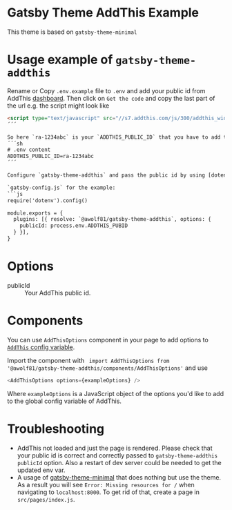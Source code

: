 # Gatsby Theme AddThis Example

This theme is based on `gatsby-theme-minimal`

# Usage example of `gatsby-theme-addthis`
Rename or Copy `.env.example` file to `.env` and add your public id from AddThis [dashboard](https://www.addthis.com/dashboard). Then click on `Get the code` and copy the last part of the url e.g. the script might look like

```html
<script type="text/javascript" src="//s7.addthis.com/js/300/addthis_widget.js#pubid=ra-1234abc"></script>
´´´

So here `ra-1234abc` is your `ADDTHIS_PUBLIC_ID` that you have to add to the `.env` file 
´´´sh
# .env content
ADDTHIS_PUBLIC_ID=ra-1234abc
´´´

Configure `gatsby-theme-addthis` and pass the public id by using [dotenv](https://www.npmjs.com/package/dotenv).

`gatsby-config.js` for the example:
```js
require('dotenv').config()

module.exports = {
  plugins: [{ resolve: `@awolf81/gatsby-theme-addthis`, options: {
    publicId: process.env.ADDTHIS_PUBID
  } }],
}
```

# Options

<dl>
  <dt>publicId</dt>
  <dd>Your AddThis public id.</dd>
</dl>

# Components
You can use `AddThisOptions` component in your page to add options to [`AddThis` config variable](https://www.addthis.com/academy/the-addthis_config-variable/).

Import the component with `
import AddThisOptions from '@awolf81/gatsby-theme-addthis/components/AddThisOptions'` and use
```js
<AddThisOptions options={exampleOptions} />
```

Where `exampleOptions` is a JavaScript object of the options you'd like to add to the global config variable of AddThis.

# Troubleshooting
- AddThis not loaded and just the page is rendered. Please check that your public id is correct and correctly passed to `gatsby-theme-addthis` `publicId` option. Also a restart of dev server could be needed to get the updated env var.
- A usage of [gatsby-theme-minimal](https://github.com/ChristopherBiscardi/gatsby-theme-minimal)
that does nothing but use the theme. As a result you will see `Error: Missing resources for /` when navigating to `localhost:8000`. To get
rid of that, create a page in `src/pages/index.js`.
